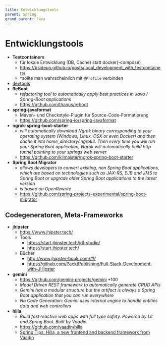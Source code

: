 ```yaml
---
title: Entwicklungstools
parent: Spring
grand_parent: Java
---
```


# Entwicklungstools
- **Testcontainers**
  - für lokale Entwicklung (DB, Cache) statt docker(-compose)
  - <https://bsideup.github.io/posts/local_development_with_testcontainers/>
  - ^sollte man wahrscheinlich mit `@Profile` verbinden
- [devtools](https://docs.spring.io/spring-boot/docs/current/reference/html/using-spring-boot.html#using-boot-devtools)
- **ReBoot**
  - *refactoring tool to automatically apply best practices in Java / Spring-Boot applications*
  - <https://github.com/thanus/reboot>
- **spring-javaformat**
  - Maven- und Checkstyle-Plugin für Source-Code-Formatierung
  - <https://github.com/spring-io/spring-javaformat>
- **ngrok-spring-boot-starter**
  - *will automatically download Ngrok binary corresponding to your operating system (Windows, Linux, OSX or even Docker) and then cache it into home_directory/.ngrok2. Then every time you will run your Spring Boot application, Ngrok will automatically build http tunnel pointing to your springs web server*
  - <https://github.com/kilmajster/ngrok-spring-boot-starter>
- **Spring Boot Migrator**
  - *allows developers to convert existing, non Spring Boot applications, which are based on technologies such as JAX-RS, EJB and JMS to Spring Boot or upgrade older Spring Boot applications to the latest version*
  - *is based on OpenRewrite*
  - <https://github.com/spring-projects-experimental/spring-boot-migrator> 


## Codegeneratoren, Meta-Frameworks
- **jhipster**
  - <https://www.jhipster.tech/>
  - Tools
    - <https://start.jhipster.tech/jdl-studio/>
    - <https://start.jhipster.tech/>
  - Bücher
    - <http://www.jhipster-book.com/#!/>
    - <https://github.com/PacktPublishing/Full-Stack-Development-with-JHipster>
- **gemini**
  - <https://github.com/gemini-projects/gemini> *100
  - *Model Driven REST framework to automatically generate CRUD APIs*
  - *Gemini has a modular structure but the artifact is always a Spring Boot application that you can run everywhere*
  - *No Code Generation: Gemini uses internal engine to handle entities data and web controllers*
- **hilla**
  - *Build fast reactive web apps with full type safety. Powered by Lit and Spring Boot. Built by Vaadin.*
  - <https://github.com/vaadin/hilla>
  - [Spring Tips: Hilla, a new frontend and backend framework from Vaadin](ttps://www.youtube.com/watch?v=ADLbkZnKjA0)
